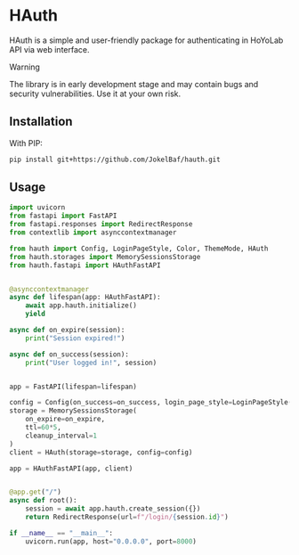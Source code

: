 # HAuth

HAuth is a simple and user-friendly package for authenticating in HoYoLab API via web interface.

> [!WARNING]
> The library is in early development stage and may contain bugs and security vulnerabilities. Use it at your own risk.

## Installation

With PIP:
```bash
pip install git+https://github.com/JokelBaf/hauth.git
```

## Usage

```python
import uvicorn
from fastapi import FastAPI
from fastapi.responses import RedirectResponse
from contextlib import asynccontextmanager

from hauth import Config, LoginPageStyle, Color, ThemeMode, HAuth
from hauth.storages import MemorySessionsStorage
from hauth.fastapi import HAuthFastAPI


@asynccontextmanager
async def lifespan(app: HAuthFastAPI):
    await app.hauth.initialize()
    yield

async def on_expire(session):
    print("Session expired!")

async def on_success(session):
    print("User logged in!", session)


app = FastAPI(lifespan=lifespan)

config = Config(on_success=on_success, login_page_style=LoginPageStyle(color=Color.GREEN, theme_mode=ThemeMode.LIGHT))
storage = MemorySessionsStorage(
    on_expire=on_expire,
    ttl=60*5,
    cleanup_interval=1
)
client = HAuth(storage=storage, config=config)

app = HAuthFastAPI(app, client)


@app.get("/")
async def root():
    session = await app.hauth.create_session({})
    return RedirectResponse(url=f"/login/{session.id}")

if __name__ == "__main__":
    uvicorn.run(app, host="0.0.0.0", port=8000)
```